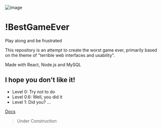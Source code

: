 ![image](https://github.com/geraldohomero/WrostGameEver/assets/70844369/bd498c45-3f12-4f34-bd1f-c6308b135634)

# !BestGameEver
Play along and be frustrated

This repository is an attempt to create the worst game ever, primarily based on the theme of "terrible web interfaces and usability".

Made with React, Node.js and MySQL

## I hope you don't like it!

- Level 0: Try not to do
- Level 0.6: Well, you did it
- Level 1: Did you?
...

[Docs](./docs/Documentation.md)

>Under Construction
